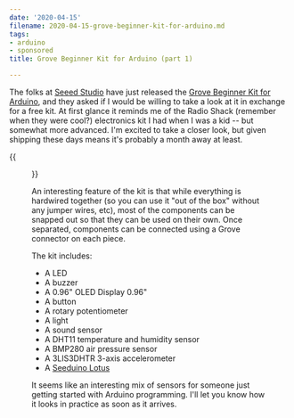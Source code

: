```yaml
---
date: '2020-04-15'
filename: 2020-04-15-grove-beginner-kit-for-arduino.md
tags:
- arduino
- sponsored
title: Grove Beginner Kit for Arduino (part 1)

---
```


The folks at [Seeed Studio][] have just released the [Grove Beginner Kit for
Arduino][gbk], and they asked if I would be willing to take a look at it in
exchange for a free kit. At first glance it reminds me of the Radio Shack
(remember when they were cool?) electronics kit I had when I was a kid -- but
somewhat more advanced.  I'm excited to take a closer look, but given shipping
these days means it's probably a month away at least. 

[seeed studio]: https://www.seeedstudio.com/

{{<figure src="/assets/2020/04/15/grove-beginner-kit.png">}}

An interesting feature of the kit is that while everything is hardwired
together (so you can use it "out of the box" without any jumper wires, etc),
most of the components can be snapped out so that they can be used on their
own. Once separated, components can be connected using a Grove connector on
each piece.

The kit includes:

- A LED
- A buzzer
- A 0.96" OLED Display 0.96"
- A button
- A rotary potentiometer
- A light
- A sound sensor
- A DHT11 temperature and humidity sensor
- A BMP280 air pressure sensor
- A 3LIS3DHTR 3-axis accelerometer
- A [Seeduino Lotus][]

It seems like an interesting mix of sensors for someone just getting started with Arduino programming. I'll let you know how it looks in practice as soon as it arrives.


[gbk]: https://www.seeedstudio.com/Grove-Beginner-Kit-for-Arduino-p-4549.html
[seeduino lotus]: http://wiki.seeedstudio.com/Seeeduino_Lotus/
